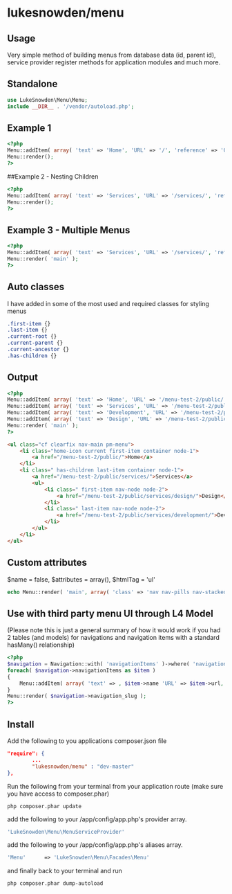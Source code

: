 # lukesnowden/menu


## Usage


Very simple method of building menus from database data (id, parent id), service provider register methods for application modules and much more.

## Standalone

```php
use LukeSnowden\Menu\Menu;
include __DIR__ . '/vendor/autoload.php';
```

## Example 1


```php
<?php
Menu::addItem( array( 'text' => 'Home', 'URL' => '/', 'reference' => '0' ) );
Menu::render();
?>
```

##Example 2 - Nesting Children


```php
<?php
Menu::addItem( array( 'text' => 'Services', 'URL' => '/services/', 'reference' => '1', 'parent' => '0' ) );
Menu::render();
?>
```

## Example 3 - Multiple Menus


```php
<?php
Menu::addItem( array( 'text' => 'Services', 'URL' => '/services/', 'reference' => '1', 'parent' => '0' ) )->toMenu( 'main' );
Menu::render( 'main' );
?>
```

## Auto classes


I have added in some of the most used and required classes for styling menus


```css
.first-item {}
.last-item {}
.current-root {}
.current-parent {}
.current-ancestor {}
.has-children {}
```

## Output


```php
<?php
Menu::addItem( array( 'text' => 'Home', 'URL' => '/menu-test-2/public/', 'reference' => '1', 'class' => 'home-icon', 'weight' => 0 ) )->toMenu( 'main' );
Menu::addItem( array( 'text' => 'Services', 'URL' => '/menu-test-2/public/services/', 'reference' => '2' ) )->toMenu( 'main' );
Menu::addItem( array( 'text' => 'Development', 'URL' => '/menu-test-2/public/services/development/', 'reference' => '3', 'parent' => '2' ) )->toMenu( 'main' );
Menu::addItem( array( 'text' => 'Design', 'URL' => '/menu-test-2/public/services/design/', 'reference' => '4', 'parent' => '2', 'weight' => 0 ) )->toMenu( 'main' );
Menu::render( 'main' );
?>
```

```html
<ul class="cf clearfix nav-main pm-menu">
    <li class="home-icon current first-item container node-1">
        <a href="/menu-test-2/public/">Home</a>
    </li>
    <li class=" has-children last-item container node-1">
        <a href="/menu-test-2/public/services/">Services</a>
        <ul>
            <li class=" first-item nav-node node-2">
                <a href="/menu-test-2/public/services/design/">Design</a>
            </li>
            <li class=" last-item nav-node node-2">
                <a href="/menu-test-2/public/services/development/">Development</a>
            </li>
        </ul>
    </li>
</ul>
```

## Custom attributes
$name = false, $attributes = array(), $htmlTag = 'ul'
```php
echo Menu::render( 'main', array( 'class' => 'nav nav-pills nav-stacked', 'role' => 'tablist' ), 'nav' );
```

## Use with third party menu UI through L4 Model
(Please note this is just a general summary of how it would work if you had 2 tables (and models) for navigations and navigation items with a standard hasMany() relationship)


```php
<?php
$navigation = Navigation::with( 'navigationItems' )->where( 'navigation_slug', '=', 'main' )->get();
foreach( $navigation->navigationItems as $item )
{
    Menu::addItem( array( 'text' => , $item->name 'URL' => $item->url, 'reference' => $item->id, 'parent' => $item->parent_id, 'weight' => $item->order ) )->toMenu( $navigation->navigation_slug );
}
Menu::render( $navigation->navigation_slug );
?>
```

## Install

Add the following to you applications composer.json file


```json
"require": {
        ...
        "lukesnowden/menu" : "dev-master"
},
```

Run the following from your terminal from your application route (make sure you have access to composer.phar)


```shell
php composer.phar update
```

add the following to your /app/config/app.php's provider array.


```php
'LukeSnowden\Menu\MenuServiceProvider'
```


add the following to your /app/config/app.php's aliases array.


```php
'Menu'      => 'LukeSnowden\Menu\Facades\Menu'
```


and finally back to your terminal and run


```shell
php composer.phar dump-autoload
```


